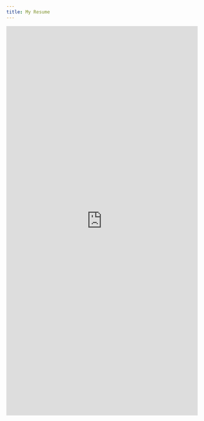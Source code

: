 ```yaml
---
title: My Resume
---
```


<iframe src="https://www.parispm88.com/online-cv" width="100%" height="1024px" frameborder="0"></iframe>
